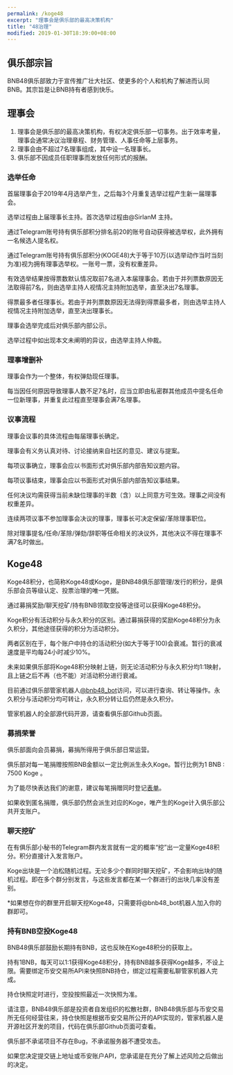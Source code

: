 ```yaml
---
permalink: /koge48
excerpt: "理事会是俱乐部的最高决策机构"
title: "48治理"
modified: 2019-01-30T18:39:00+08:00
---
```

## 俱乐部宗旨
BNB48俱乐部致力于宣传推广壮大社区、使更多的个人和机构了解进而认同BNB。其宗旨是让BNB持有者感到快乐。
## 理事会
1. 理事会是俱乐部的最高决策机构，有权决定俱乐部一切事务。出于效率考量，理事会通常决议治理章程、财务管理、人事任命等上层事务。
1. 理事会由不超过7名理事组成，其中设一名理事长。
1. 俱乐部不因成员任职理事而发放任何形式的报酬。

### 选举任命
首届理事会于2019年4月选举产生，之后每3个月重复选举过程产生新一届理事会。

选举过程由上届理事长主持。首次选举过程由@SirIanM 主持。

通过Telegram账号持有俱乐部积分排名前20的账号自动获得被选举权，此外拥有一名候选人提名权。

通过Telegram账号持有俱乐部积分(KOGE48)大于等于10万(以选举动作当时当刻为准)视为拥有理事选举权。一账号一票，没有权重差异。

有效选举结果按得票数默认情况取前7名进入本届理事会。若由于并列票数原因无法取得前7名，则由选举主持人视情况主持附加选举，直至决出7名理事。

得票最多者任理事长。若由于并列票数原因无法得到得票最多者，则由选举主持人视情况主持附加选举，直至决出理事长。

理事会选举完成后对俱乐部内部公示。

选举过程中如出现本文未阐明的异议，由选举主持人仲裁。

### 理事增删补
理事会作为一个整体，有权弹劾现任理事。

每当因任何原因导致理事人数不足7名时，应当立即由私密群其他成员中提名任命一位新理事，并重复此过程直至理事会满7名理事。

### 议事流程
理事会议事的具体流程由每届理事长确定。

理事会有义务认真对待、讨论接纳来自社区的意见、建议与提案。

每项议事确立，理事会应以书面形式对俱乐部内部告知议题内容。

每项议事结束，理事会应以书面形式对俱乐部内部告知议事结果。

任何决议均需获得当前未缺位理事的半数（含）以上同意方可生效。理事之间没有权重差异。

连续两项议事不参加理事会决议的理事，理事长可决定保留/革除理事职位。

除对理事提名/任命/革除/弹劾/辞职等任命相关的决议外，其他决议不得在理事不满7名时做出。

## Koge48
Koge48积分，也简称Koge48或Koge，是BNB48俱乐部管理/发行的积分，是俱乐部会员等级认定、投票治理的唯一凭据。

通过募捐奖励/聊天挖矿/持有BNB领取空投等途径可以获得Koge48积分。

Koge积分有活动积分与永久积分的区别。通过募捐获得的奖励Koge48积分为永久积分，其他途径获得的积分为活动积分。

两者区别在于，每个账户中持仓的活动积分(如大于等于100)会衰减。暂行的衰减速度是平均每24小时减少10%。

未来如果俱乐部将Koge48积分映射上链，则无论活动积分与永久积分均1:1映射，且上链之后不再（也不能）对活动积分进行衰减。

目前通过俱乐部管家机器人[@bnb48_bot](https://t.me/bnb48_bot)访问，可以进行查询、转让等操作。永久积分与活动积分均可转让，永久积分转让后仍然是永久积分。

管家机器人的全部源代码开源，请查看俱乐部Github页面。

### 募捐荣誉
俱乐部面向会员募捐，募捐所得用于俱乐部日常运营。

俱乐部对每一笔捐赠按照BNB金额以一定比例派生永久Koge。暂行比例为1 BNB : 7500 Koge 。

为了能尽快表达我们的谢意，建议每笔捐赠同时登记[表单](http://bnb48club.mikecrm.com/c3iNLGn)。

如果收到匿名捐赠，俱乐部仍然会派生对应的Koge，唯产生的Koge计入俱乐部公共开支账户。

### 聊天挖矿
在有俱乐部小秘书的Telegram群内发言就有一定的概率“挖”出一定量Koge48积分。积分直接计入发言账户。

Koge出块是一个泊松随机过程。无论多少个群同时聊天挖矿，不会影响出块的随机过程。即在多个群分别发言，与这些发言都在某一个群进行的出块几率没有差别。

\*如果想在你的群里开启聊天挖Koge48，只需要将@bnb48_bot机器人加入你的群即可。

### 持有BNB空投Koge48
BNB48俱乐部鼓励长期持有BNB，这也反映在Koge48积分的获取上。

持有1BNB，每天可以1:1获得Koge48积分，持有BNB越多获得Koge越多，不设上限。需要绑定币安交易所API来快照BNB持仓，绑定过程需要私聊管家机器人完成。

持仓快照定时进行，空投按照最近一次快照为准。

请注意，BNB48俱乐部是投资者自发组织的松散社群，BNB48俱乐部与币安交易所无任何经营往来，持仓快照是根据币安交易所公开的API实现的，管家机器人是开源社区开发的项目，代码在俱乐部Github页面可查看。

俱乐部不承诺项目不存在Bug，不承诺服务器不遭受攻击。

如果您决定提交链上地址或币安账户API，您承诺是在充分了解上述风险之后做出的决定。

